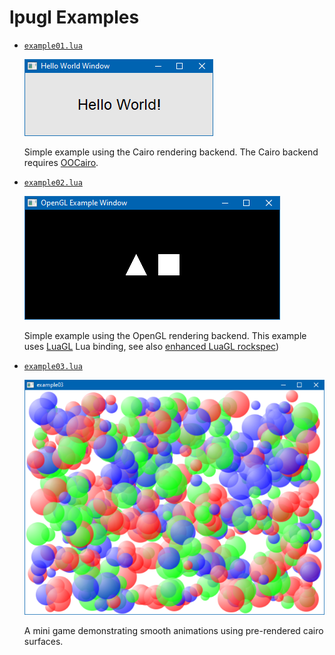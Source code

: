 # lpugl Examples


   * [`example01.lua`](./example01.lua)
     
     ![Screenshot example01](./screenshot01.png)
     
     Simple example using the Cairo rendering backend. The Cairo backend 
     requires [OOCairo].


   * [`example02.lua`](./example02.lua)

     ![Screenshot example02](./screenshot02.png)

     Simple example using the OpenGL rendering backend. This example
     uses [LuaGL] Lua binding, see also [enhanced LuaGL rockspec])   


   * [`example03.lua`](./example03.lua)

     ![Screenshot example03](./screenshot03.png)

     A mini game demonstrating smooth animations using pre-rendered cairo
     surfaces.


[OOCairo]:                  https://luarocks.org/modules/osch/oocairo
[LuaGL]:                    https://luarocks.org/modules/blueowl04/opengl
[enhanced LuaGL rockspec]:  https://github.com/osch/luarocks-build-extended/blob/master/example/opengl-1.11-2.rockspec
